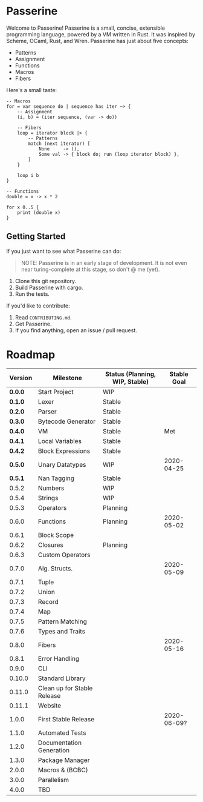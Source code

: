 # Passerine
Welcome to Passerine!
Passerine is a small, concise, extensible programming language, powered by a VM written in Rust.
It was inspired by Scheme, OCaml, Rust, and Wren.
Passerine has just about five concepts:

- Patterns
- Assignment
- Functions
- Macros
- Fibers

Here's a small taste:

```
-- Macros
for = var sequence do | sequence has iter ~> {
    -- Assignment
    (i, b) = (iter sequence, (var -> do))

    -- Fibers
    loop = iterator block |> {
        -- Patterns
        match (next iterator) [
            None     -> (),
            Some val -> { block do; run (loop iterator block) },
        ]
    }

    loop i b
}

-- Functions
double = x -> x * 2

for x 0..5 {
    print (double x)
}
```

## Getting Started
If you just want to see what Passerine can do:

> NOTE: Passerine is in an early stage of development.
It is not even near turing-complete at this stage, so don't @ me (yet).

1. Clone this git repository.
2. Build Passerine with cargo.
3. Run the tests.

If you'd like to contribute:

1. Read `CONTRIBUTING.md`.
2. Get Passerine.
3. If you find anything, open an issue / pull request.

# Roadmap
| Version   | Milestone                   | Status (Planning, WIP, Stable) | Stable Goal |
|-----------|-----------------------------|--------------------------------|-------------|
| **0.0.0** | Start Project               | WIP                            |             |
| **0.1.0** | Lexer                       | Stable                         |             |
| **0.2.0** | Parser                      | Stable                         |             |
| **0.3.0** | Bytecode Generator          | Stable                         |             |
| **0.4.0** | VM                          | Stable                         | Met         |
| **0.4.1** | Local Variables             | Stable                         |             |
| **0.4.2** | Block Expressions           | Stable                         |             |
| **0.5.0** | Unary Datatypes             | WIP                            | 2020-04-25  |
| **0.5.1** | Nan Tagging                 | Stable                         |             |
| 0.5.2     | Numbers                     | WIP                            |             |
| 0.5.4     | Strings                     | WIP                            |             |
| 0.5.3     | Operators                   | Planning                       |             |
| 0.6.0     | Functions                   | Planning                       | 2020-05-02  |
| 0.6.1     | Block Scope                 |                                |             |
| 0.6.2     | Closures                    | Planning                       |             |
| 0.6.3     | Custom Operators            |                                |             |
| 0.7.0     | Alg. Structs.               |                                | 2020-05-09  |
| 0.7.1     | Tuple                       |                                |             |
| 0.7.2     | Union                       |                                |             |
| 0.7.3     | Record                      |                                |             |
| 0.7.4     | Map                         |                                |             |
| 0.7.5     | Pattern Matching            |                                |             |
| 0.7.6     | Types and Traits            |                                |             |
| 0.8.0     | Fibers                      |                                | 2020-05-16  |
| 0.8.1     | Error Handling              |                                |             |
| 0.9.0     | CLI                         |                                |             |
| 0.10.0    | Standard Library            |                                |             |
| 0.11.0    | Clean up for Stable Release |                                |             |
| 0.11.1    | Website                     |                                |             |
| 1.0.0     | First Stable Release        |                                | 2020-06-09? |
| 1.1.0     | Automated Tests             |                                |             |
| 1.2.0     | Documentation Generation    |                                |             |
| 1.3.0     | Package Manager             |                                |             |
| 2.0.0     | Macros & (BCBC)             |                                |             |
| 3.0.0     | Parallelism                 |                                |             |
| 4.0.0     | TBD                         |                                |             |
